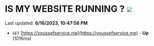 # IS MY WEBSITE RUNNING ? [![](https://img.shields.io/static/v1?label=Sponsor&message=%E2%9D%A4&logo=GitHub&color=%23fe8e86)](https://github.com/sponsors/<username>)

Last updated: **6/16/2023, 10:47:58 PM**

- `GET` [https://youssefservice.me](https://youssefservice.me) - **Up** (1016ms)

